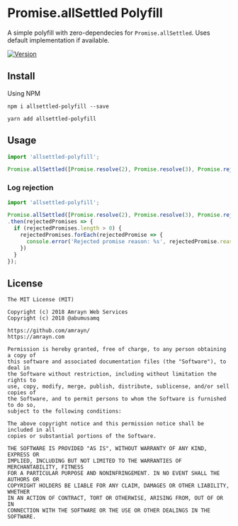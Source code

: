 # Promise.allSettled Polyfill

A simple polyfill with zero-dependecies for `Promise.allSettled`. Uses default implementation if available.

[![Version](https://img.shields.io/npm/v/allsettled-polyfill.svg)](https://www.npmjs.com/package/allsettled-polyfill)

## Install

Using NPM

```
npm i allsettled-polyfill --save
```

```
yarn add allsettled-polyfill
```

## Usage

```js
import 'allsettled-polyfill';

Promise.allSettled([Promise.resolve(2), Promise.resolve(3), Promise.reject(555)])
```

### Log rejection

```js
import 'allsettled-polyfill';

Promise.allSettled([Promise.resolve(2), Promise.resolve(3), Promise.reject(555)]).then(results => results.filter(res => res.status === 'rejected'))
.then(rejectedPromises => {
  if (rejectedPromises.length > 0) {
    rejectedPromises.forEach(rejectedPromise => {
      console.error('Rejected promise reason: %s', rejectedPromise.reason);
    })
  }
});
```

## License
```
The MIT License (MIT)

Copyright (c) 2018 Amrayn Web Services
Copyright (c) 2018 @abumusamq

https://github.com/amrayn/
https://amrayn.com

Permission is hereby granted, free of charge, to any person obtaining a copy of
this software and associated documentation files (the "Software"), to deal in
the Software without restriction, including without limitation the rights to
use, copy, modify, merge, publish, distribute, sublicense, and/or sell copies of
the Software, and to permit persons to whom the Software is furnished to do so,
subject to the following conditions:

The above copyright notice and this permission notice shall be included in all
copies or substantial portions of the Software.

THE SOFTWARE IS PROVIDED "AS IS", WITHOUT WARRANTY OF ANY KIND, EXPRESS OR
IMPLIED, INCLUDING BUT NOT LIMITED TO THE WARRANTIES OF MERCHANTABILITY, FITNESS
FOR A PARTICULAR PURPOSE AND NONINFRINGEMENT. IN NO EVENT SHALL THE AUTHORS OR
COPYRIGHT HOLDERS BE LIABLE FOR ANY CLAIM, DAMAGES OR OTHER LIABILITY, WHETHER
IN AN ACTION OF CONTRACT, TORT OR OTHERWISE, ARISING FROM, OUT OF OR IN
CONNECTION WITH THE SOFTWARE OR THE USE OR OTHER DEALINGS IN THE SOFTWARE.
```
